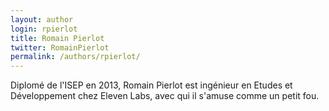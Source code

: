 ```yaml
---
layout: author
login: rpierlot
title: Romain Pierlot
twitter: RomainPierlot
permalink: /authors/rpierlot/
---
```

Diplomé de l'ISEP en 2013, Romain Pierlot est ingénieur en Etudes et Développement chez Eleven Labs, avec qui il s'amuse comme un petit fou.
